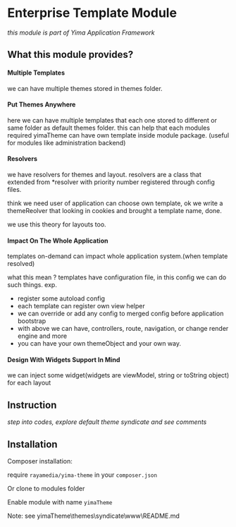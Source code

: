 Enterprise Template Module
=========

*this module is part of Yima Application Framework*

What this module provides?
------------

#### Multiple Templates
 we can have multiple themes stored in themes folder.

#### Put Themes Anywhere
 here we can have multiple templates that each one stored to different or same folder as default themes folder.
 this can help that each modules required yimaTheme can have own template inside module package. (useful for modules like administration backend)

#### Resolvers
 we have resolvers for themes and layout.
 resolvers are a class that extended from *resolver with priority number registered through config files.

 think we need user of application can choose own template,
 ok we write a themeReolver that looking in cookies and brought a template name, done.

 we use this theory for layouts too.

#### Impact On The Whole Application
 templates on-demand can impact whole application system.(when template resolved)

 what this mean ?
 templates have configuration file, in this config we can do such things.
 exp.
 + register some autoload config
 + each template can register own view helper
 + we can override or add any config to merged config before application bootstrap
 + with above we can have, controllers, route, navigation, or change render engine and more
 + you can have your own themeObject and your own way.

#### Design With Widgets Support In Mind
 we can inject some widget(widgets are viewModel, string or toString object) for each layout

Instruction
-----------

*step into codes, explore default theme syndicate and see comments*

Installation 
-----------

Composer installation:

require ```rayamedia/yima-theme``` in your ```composer.json```

Or clone to modules folder

Enable module with name ```yimaTheme```

Note: see yimaTheme\themes\syndicate\www\README.md